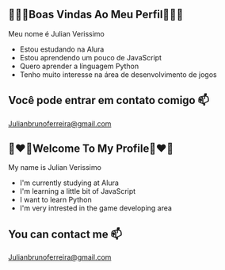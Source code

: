 ## 💙💛💚Boas Vindas Ao Meu Perfil💚💛💙
Meu nome é Julian Verissimo

- Estou estudando na Alura
- Estou aprendendo um pouco de JavaScript
- Quero aprender a línguagem Python
- Tenho muito interesse na área de desenvolvimento de jogos

## Você pode entrar em contato comigo 📫
Julianbrunoferreira@gmail.com

## 💙❤️🤍Welcome To My Profile🤍❤️💙
My name is Julian Verissimo

- I'm currently studying at Alura
- I'm learning a little bit of JavaScript
- I want to learn Python
- I'm very intrested in the game developing area

## You can contact me 📫
Julianbrunoferreira@gmail.com
